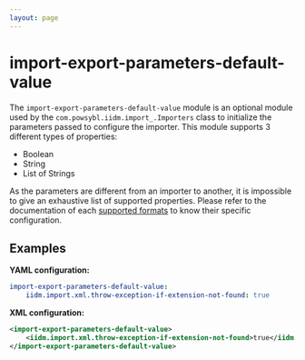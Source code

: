 ```yaml
---
layout: page
---
```


# import-export-parameters-default-value
The `import-export-parameters-default-value` module is an optional module used by the `com.powsybl.iidm.import_.Importers` class to initialize the parameters passed to configure the importer. This module supports 3 different types of properties:
- Boolean
- String
- List of Strings

As the parameters are different from an importer to another, it is impossible to give an exhaustive list of supported
properties. Please refer to the documentation of each [supported formats](../../index.html#grid-formats) to know their specific configuration.

## Examples

**YAML configuration:**
```yaml
import-export-parameters-default-value:
    iidm.import.xml.throw-exception-if-extension-not-found: true
```

**XML configuration:**
```xml
<import-export-parameters-default-value>
    <iidm.import.xml.throw-exception-if-extension-not-found>true</iidm.import.xml.throw-exception-if-extension-not-found>
</import-export-parameters-default-value>
```
